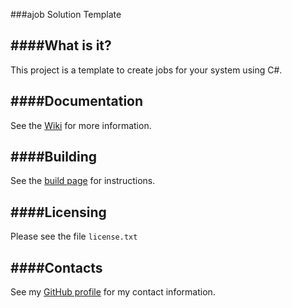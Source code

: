###ajob Solution Template

####What is it?
---
This project is a template to create jobs for your system using C#.

####Documentation
---
See the [Wiki](https://github.com/dugooder/a-job/wiki/) for more information. 

####Building
---
See the [build page](https://github.com/dugooder/a-job/wiki/Build) for instructions.

####Licensing
---
Please see the file ``license.txt``

####Contacts
---
See my [GitHub profile](https://github.com/dugooder) for my contact information.
